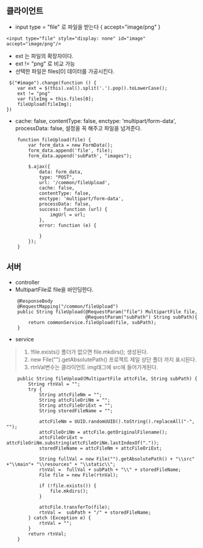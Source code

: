 ## 클라이언트
- input type = "file" 로 파일을 받는다 { accept="image/png" }
```
<input type="file" style="display: none" id="image" accept="image/png"/>
```
- ext 는 파일의 확장자이다.
-  ext != "png" 로 비교 가능
- 선택한 파일은 files[0] 데이터를 가공시킨다.
```
 $("#image").change(function () {      
    var ext = $(this).val().split('.').pop().toLowerCase();  
    ext != "png" 
    var fileImg = this.files[0];
    fileUpload(fileImg);
})
```
-  cache: false, contentType: false, enctype: 'multipart/form-data', processData: false, 설정을 꼭 해주고 파일을 넘겨준다.
```
    function fileUpload(file) {
        var form_data = new FormData();
        form_data.append('file', file);
        form_data.append('subPath', "images");

        $.ajax({
            data: form_data,
            type: "POST",
            url: '/common/fileUpload',
            cache: false,
            contentType: false,
            enctype: 'multipart/form-data',
            processData: false,
            success: function (url) {
                imgUrl = url;
            },
            error: function (e) {

            }
        });
    }
```


## 서버
- controller
- MultipartFile로 file을 바인딩한다.
```
    @ResponseBody
    @RequestMapping("/common/fileUpload")
    public String fileUpload(@RequestParam("file") MultipartFile file,
                             @RequestParam("subPath") String subPath){
        return commonService.fileUpload(file, subPath);
    }
```
- service
> 1. !file.exists()  폴더가 없으면  file.mkdirs(); 생성된다.  
> 2. new File("").getAbsolutePath() 프로젝트 제일 상단 폴더 까지 표시된다.  
> 3. rtnVal변수는 클라이언트 img태그에 src에 들어가게된다.
```
    public String fileUpload(MultipartFile attcFile, String subPath) {
        String rtnVal = "";
        try {
            String attcFileNm = "";
            String attcFileOriNm = "";
            String attcFileOriExt = "";
            String storedFileName = "";

            attcFileNm = UUID.randomUUID().toString().replaceAll("-", "");
            attcFileOriNm = attcFile.getOriginalFilename();
            attcFileOriExt = attcFileOriNm.substring(attcFileOriNm.lastIndexOf("."));
            storedFileName = attcFileNm + attcFileOriExt;

            String fullVal = new File("").getAbsolutePath() + "\\src" +"\\main"+ "\\resources" + "\\static\\";
            rtnVal =  fullVal + subPath + "\\" + storedFileName;
            File file = new File(rtnVal);

            if (!file.exists()) {
                file.mkdirs();
            }

            attcFile.transferTo(file);
            rtnVal =  subPath + "/" + storedFileName;
        } catch (Exception e) {
            rtnVal = "";
        }
        return rtnVal;
    }
```

